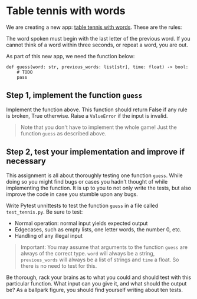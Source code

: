 # Table tennis with words

We are creating a new app: [table tennis with words](https://youtu.be/Wu1kSXpVV8Y?t=2319). These are the rules:

The word spoken must begin with the last letter of the previous word. If you cannot think of a word within three seconds, or repeat a word, you are out.

As part of this new app, we need the function below:

    def guess(word: str, previous_words: list[str], time: float) -> bool:
        # TODO
        pass

## Step 1, implement the function `guess`

Implement the function above. This function should return False if any rule is broken, True otherwise. Raise a `ValueError` if the input is invalid.

> Note that you don't have to implement the whole game! Just the function `guess` as described above.

## Step 2, test your implementation and improve if necessary

This assignment is all about thoroughly testing one function `guess`. While doing so you might find bugs or cases you hadn't thought of while implementing the function. It is up to you to not only write the tests, but also improve the code in case you stumble upon any bugs.

Write Pytest unnittests to test the function `guess` in a file called `test_tennis.py`. Be sure to test:

- Normal operation: normal input yields expected output
- Edgecases, such as empty lists, one letter words, the number 0, etc.
- Handling of any illegal input

> Important: You may assume that arguments to the function `guess` are always of the correct type. `word` will always be a string, `previous_words` will always be a list of strings and `time` a float. So there is no need to test for this.

Be thorough, rack your brains as to what you could and should test with this particular function. What input can you give it, and what should the output be? As a ballpark figure, you should find yourself writing about ten tests.
